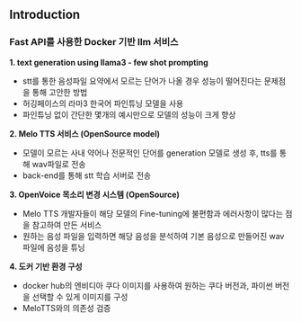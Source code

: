 ## Introduction

### Fast API를 사용한 Docker 기반 llm 서비스

**1. text generation using llama3 - few shot prompting**

- stt를 통한 음성파일 요약에서 모르는 단어가 나올 경우 성능이 떨어진다는 문제점을 통해 고안한 방법
- 허깅페이스의 라마3 한국어 파인튜닝 모델을 사용
- 파인튜닝 없이 간단한 몇개의 예시만으로 모델의 성능이 크게 향상

**2. Melo TTS 서비스 (OpenSource model)**

- 모델이 모르는 사내 약어나 전문적인 단어를 generation 모델로 생성 후, tts를 통해 wav파일로 전송
- back-end를 통해 stt 학습 서버로 전송

**3. OpenVoice 목소리 변경 시스템 (OpenSource)**

- Melo TTS 개발자들이 해당 모델의 Fine-tuning에 불편함과 에러사항이 많다는 점을 참고하여 만든 서비스
- 원하는 음성 파일을 입력하면 해당 음성을 분석하여 기본 음성으로 만들어진 wav 파일에 음성을 튜닝

**4. 도커 기반 환경 구성**

- docker hub의 엔비디아 쿠다 이미지를 사용하여 원하는 쿠다 버전과, 파이썬 버전을 선택할 수 있게 이미지를 구성
- MeloTTS와의 의존성 검증
